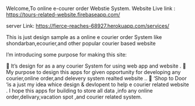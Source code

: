 
Welcome,To online e-courer order  Webstie System.
Website Live link : https://tours-related-website.firebaseapp.com/

server Link: https://fierce-reaches-68927.herokuapp.com/services/

This is just design sample as a online e courier order  System like shondarban,ecourier,and other popular courier based website 

I’m introducing some purpose for making this site:

	It’s design for as a any courier System for using  web app and website .
	My purpose to design this apps for given opportunity for developing any courier,online order,and delevery system realted website ..
	 ‘Shop to Door  ‘is a just my idea whice design & devlopent  to help e courier related  website . I hope this apps for building to  store all data ,info any online order,delivary,vacation spot ,and courier related system.
